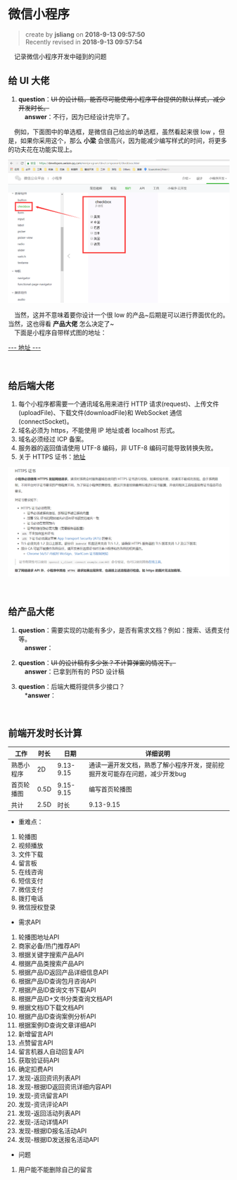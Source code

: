 # 微信小程序
> create by **jsliang** on **2018-9-13 09:57:50**  
> Recently revised in **2018-9-13 09:57:54**

&emsp;记录微信小程序开发中碰到的问题

## 给 UI 大佬
1. **question**：~~UI 的设计稿，能否尽可能使用小程序平台提供的默认样式，减少开发时长。~~  
&emsp;**answer**：不行，因为已经设计完毕了。

&emsp;例如，下面图中的单选框，是微信自己给出的单选框，虽然看起来很 low ，但是，如果你采用这个，那么 **小梁** 会很高兴，因为能减少编写样式的时间，将更多的功夫花在功能实现上。

![图](../../public-repertory//img/other-WeChatApplet-question-1.png)

&emsp;当然，这并不意味着要你设计一个很 low 的产品~后期是可以进行界面优化的。当然，这也得看 **产品大佬** 怎么决定了~  
&emsp;下面是小程序自带样式图的地址：

[--- 地址 ---](https://developers.weixin.qq.com/miniprogram/dev/component/checkbox.html)

<br>

## 给后端大佬
1. 每个小程序都需要一个通讯域名用来进行 HTTP 请求(request)、上传文件(uploadFile)、下载文件(downloadFile)和 WebSocket 通信(connectSocket)。
2. 域名必须为 https，不能使用 IP 地址或者 localhost 形式。
3. 域名必须经过 ICP 备案。
4. 服务器的返回值请使用 UTF-8 编码，非 UTF-8 编码可能导致转换失败。
5. 关于 HTTPS 证书：[地址](https://developers.weixin.qq.com/miniprogram/dev/framework/ability/network.html)

![图](../../public-repertory//img/other-WeChatApplet-question-2.png)

<br>

## 给产品大佬
1. **question**：需要实现的功能有多少，是否有需求文档？例如：搜索、话费支付等。  
&emsp;**answer**：

2. **question**：~~UI 的设计稿有多少张？不计算弹窗的情况下。~~  
&emsp;**answer**：已拿到所有的 PSD 设计稿

3. **question**：后端大概将提供多少接口？  
&emsp;***answer**：

<br>

## 前端开发时长计算

| 工作 | 时长 | 日期 | 详细说明 |
| --- | --- | --- | --- |
| 熟悉小程序 | 2D | 9.13-9.15 | 通读一遍开发文档，熟悉了解小程序开发，提前挖掘开发可能存在问题，减少开发bug |
| 首页轮播图 | 0.5D | 9.15-9.15 | 编写首页轮播图 |
| 共计 | 2.5D | 时长 | 9.13-9.15 |


* 重难点：
1. 轮播图
2. 视频播放
3. 文件下载
4. 留言板
5. 在线咨询
6. 短信支付
7. 微信支付
8. 拨打电话
9. 微信授权登录


* 需求API
1. 轮播图地址API
2. 商家必备/热门推荐API
3. 根据关键字搜索产品API
4. 根据产品类搜索产品API
5. 根据产品ID返回产品详细信息API
6. 根据产品ID查询包月咨询API
7. 根据产品ID查询文书下载API
8. 根据产品ID+文书分类查询文档API
9. 根据文档ID下载文档API
10. 根据产品ID查询案例分析API
11. 根据案例ID查询文章详细API
12. 新增留言API
13. 点赞留言API
14. 留言机器人自动回复API
15. 获取验证码API
16. 确定扣费API
17. 发现-返回资讯列表API
18. 发现-根据ID返回资讯详细内容API
19. 发现-资讯留言API
20. 发现-资讯评论API
21. 发现-返回活动列表API
22. 发现-活动详情API
23. 发现-根据ID报名活动API
24. 发现-根据ID发送报名活动API


* 问题
1. 用户能不能删除自己的留言